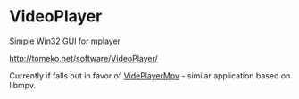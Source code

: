 # VideoPlayer
Simple Win32 GUI for mplayer

http://tomeko.net/software/VideoPlayer/

Currently if falls out in favor of [VidePlayerMpv](https://tomeko.net/software/VideoPlayerMpv/) - similar application based on libmpv.
